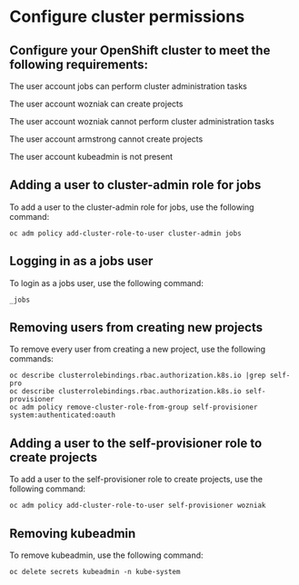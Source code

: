 # Configure cluster permissions

## Configure your OpenShift cluster to meet the following requirements:

The user account jobs can perform cluster administration tasks

The user account wozniak can create projects

The user account wozniak cannot perform cluster administration tasks

The user account armstrong cannot create projects

The user account kubeadmin is not present

## Adding a user to cluster-admin role for jobs

To add a user to the cluster-admin role for jobs, use the following command:
```shell
oc adm policy add-cluster-role-to-user cluster-admin jobs
```
## Logging in as a jobs user

To login as a jobs user, use the following command:
```shell
_jobs
```
## Removing users from creating new projects

To remove every user from creating a new project, use the following commands:
```shell
oc describe clusterrolebindings.rbac.authorization.k8s.io |grep self-pro
oc describe clusterrolebindings.rbac.authorization.k8s.io self-provisioner
oc adm policy remove-cluster-role-from-group self-provisioner system:authenticated:oauth

```
## Adding a user to the self-provisioner role to create projects

To add a user to the self-provisioner role to create projects, use the following command:
```shell
oc adm policy add-cluster-role-to-user self-provisioner wozniak
```

## Removing kubeadmin
To remove kubeadmin, use the following command:

```shell
oc delete secrets kubeadmin -n kube-system
```




